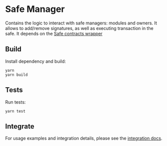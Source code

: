 # Safe Manager

Contains the logic to interact with safe managers: modules and owners. It allows to add/remove signatures, as well as executing transaction in the safe. It depends on the [Safe contracts wrapper](../safe-contracts-wrapper/README.md)

## Build
 
Install dependency and build:

```shell
yarn
yarn build
```

## Tests

Run tests:

```shell
yarn test
```

## Integrate

For usage examples and integration details, please see the [integration docs](./INTEGRATION.md).